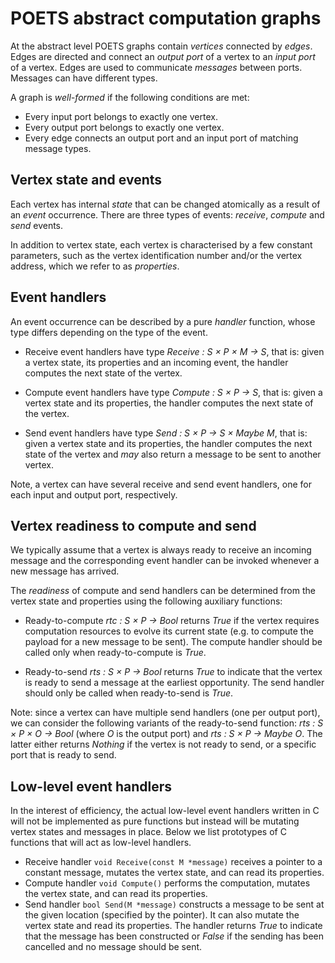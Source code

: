 # POETS abstract computation graphs

At the abstract level POETS graphs contain _vertices_ connected by _edges_. Edges are
directed and connect an _output port_ of a vertex to an _input port_ of a vertex. Edges
are used to communicate _messages_ between ports. Messages can have different types.

A graph is _well-formed_ if the following conditions are met:

* Every input port belongs to exactly one vertex.
* Every output port belongs to exactly one vertex.
* Every edge connects an output port and an input port of matching message types.

## Vertex state and events

Each vertex has internal _state_ that can be changed atomically as a result of an _event_ occurrence.
There are three types of events: _receive_, _compute_ and _send_ events.

In addition to vertex state, each vertex is characterised by a few constant parameters, such as
the vertex identification number and/or the vertex address, which we refer to as _properties_.

## Event handlers

An event occurrence can be described by a pure _handler_ function, whose type differs depending
on the type of the event. 

* Receive event handlers have type _Receive : S × P × M → S_, that is: given a vertex state, its properties
and an incoming event, the handler computes the next state of the vertex.

* Compute event handlers have type _Compute : S × P → S_, that is: given a vertex state and its properties,
the handler computes the next state of the vertex.

* Send event handlers have type _Send : S × P → S × Maybe M_, that is: given a vertex state and its properties,
the handler computes the next state of the vertex and _may_ also return a message to be sent to another vertex.

Note, a vertex can have several receive and send event handlers, one for each input and output port, respectively.

## Vertex readiness to compute and send

We typically assume that a vertex is always ready to receive an incoming message and the corresponding event
handler can be invoked whenever a new message has arrived.

The _readiness_ of compute and send handlers can be determined from the vertex state and properties using the
following auxiliary functions: 

* Ready-to-compute _rtc : S × P → Bool_ returns _True_ if the vertex requires computation resources to evolve its
current state (e.g. to compute the payload for a new message to be sent). The compute handler should be called
only when ready-to-compute is _True_.

* Ready-to-send _rts : S × P → Bool_ returns _True_ to indicate that the vertex is ready to send a message at the
earliest opportunity. The send handler should only be called when ready-to-send is _True_.

Note: since a vertex can have multiple send handlers (one per output port), we can consider the following variants
of the ready-to-send function: _rts : S × P × O → Bool_ (where _O_ is the output port) and _rts : S × P → Maybe O_.
The latter either returns _Nothing_ if the vertex is not ready to send, or a specific port that is ready to send.

## Low-level event handlers

In the interest of efficiency, the actual low-level event handlers written in C will not be implemented as pure functions
but instead will be mutating vertex states and messages in place. Below we list prototypes of C functions that will act
as low-level handlers.

* Receive handler `void Receive(const M *message)` receives a pointer to a constant message, mutates the vertex state,
and can read its properties.
* Compute handler `void Compute()` performs the computation, mutates the vertex state, and can read its properties.
* Send handler `bool Send(M *message)` constructs a message to be sent at the given location (specified by the pointer).
It can also mutate the vertex state and read its properties. The handler returns _True_ to indicate that the message has
been constructed or _False_ if the sending has been cancelled and no message should be sent.
